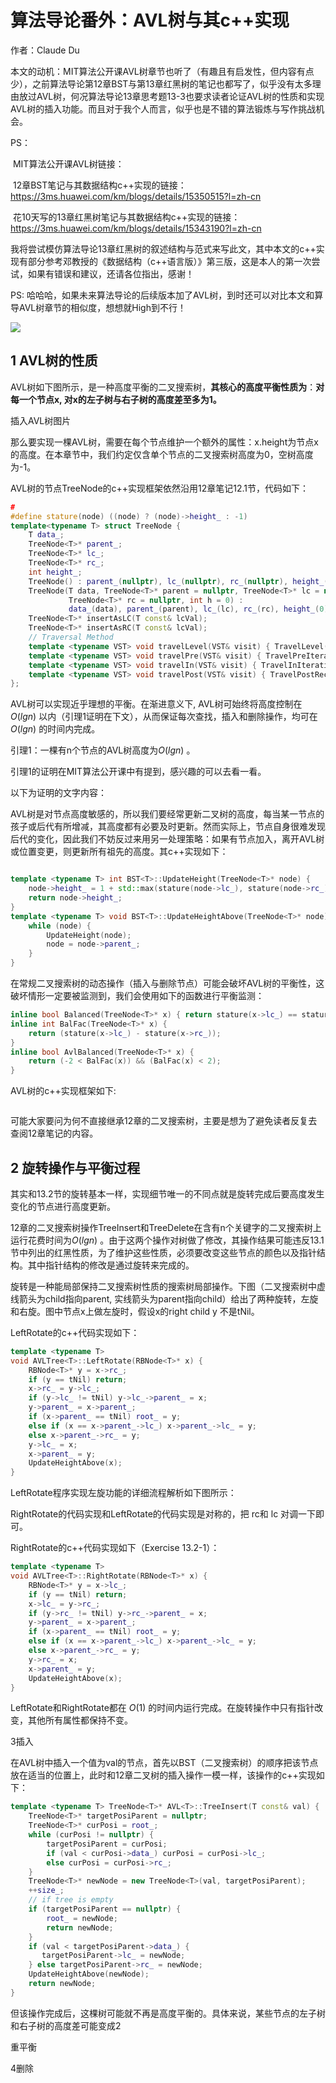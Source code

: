 # 算法导论番外：AVL树与其c++实现

作者：Claude Du

本文的动机：MIT算法公开课AVL树章节也听了（有趣且有启发性，但内容有点少），之前算法导论第12章BST与第13章红黑树的笔记也都写了，似乎没有太多理由放过AVL树，何况算法导论13章思考题13-3也要求读者论证AVL树的性质和实现AVL树的插入功能。而且对于我个人而言，似乎也是不错的算法锻炼与写作挑战机会。

PS：

​		MIT算法公开课AVL树链接：

​		12章BST笔记与其数据结构c++实现的链接：https://3ms.huawei.com/km/blogs/details/15350515?l=zh-cn

​		花10天写的13章红黑树笔记与其数据结构c++实现的链接：https://3ms.huawei.com/km/blogs/details/15343190?l=zh-cn

我将尝试模仿算法导论13章红黑树的叙述结构与范式来写此文，其中本文的c++实现有部分参考邓教授的《数据结构（c++语言版）》第三版，这是本人的第一次尝试，如果有错误和建议，还请各位指出，感谢！

PS: 哈哈哈，如果未来算法导论的后续版本加了AVL树，到时还可以对比本文和算导AVL树章节的相似度，想想就High到不行！

![](./%E7%9C%9F%E6%98%AFHigh%E5%88%B0%E4%B8%8D%E8%A1%8C.gif)

## 1 AVL树的性质

AVL树如下图所示，是一种高度平衡的二叉搜索树，**其核心的高度平衡性质为**：**对每一个节点x, 对x的左子树与右子树的高度差至多为1。** 

插入AVL树图片

那么要实现一棵AVL树，需要在每个节点维护一个额外的属性：x.height为节点x的高度。在本章节中，我们约定仅含单个节点的二叉搜索树高度为0，空树高度为-1。

AVL树的节点TreeNode的c++实现框架依然沿用12章笔记12.1节，代码如下：

```c++
#
#define stature(node) ((node) ? (node)->height_ : -1)
template<typename T> struct TreeNode {
    T data_;
    TreeNode<T>* parent_;
    TreeNode<T>* lc_;
    TreeNode<T>* rc_;
    int height_;
    TreeNode() : parent_(nullptr), lc_(nullptr), rc_(nullptr), height_(0) {}
    TreeNode(T data, TreeNode<T>* parent = nullptr, TreeNode<T>* lc = nullptr,
             TreeNode<T>* rc = nullptr, int h = 0) : 
             data_(data), parent_(parent), lc_(lc), rc_(rc), height_(0) {}
    TreeNode<T>* insertAsLC(T const& lcVal);
    TreeNode<T>* insertAsRC(T const& lcVal);
    // Traversal Method
    template <typename VST> void travelLevel(VST& visit) { TravelLevel(this, visit); }
    template <typename VST> void travelPre(VST& visit) { TravelPreIterative(this, visit); }
    template <typename VST> void travelIn(VST& visit) { TravelInIterative(this, visit); }
    template <typename VST> void travelPost(VST& visit) { TravelPostRecursive(this, visit); }
};
```



AVL树可以实现近乎理想的平衡。在渐进意义下, AVL树可始终将高度控制在 $O(lgn)$ 以内（引理1证明在下文），从而保证每次查找，插入和删除操作，均可在 $O(lgn)$ 的时间内完成。

引理1：一棵有n个节点的AVL树高度为$O(lgn)$ 。

引理1的证明在MIT算法公开课中有提到，感兴趣的可以去看一看。

以下为证明的文字内容：



AVL树是对节点高度敏感的，所以我们要经常更新二叉树的高度，每当某一节点的孩子或后代有所增减，其高度都有必要及时更新。然而实际上，节点自身很难发现后代的变化，因此我们不妨反过来用另一处理策略：如果有节点加入，离开AVL树或位置变更，则更新所有祖先的高度。其c++实现如下：

```c++

template <typename T> int BST<T>::UpdateHeight(TreeNode<T>* node) {
    node->height_ = 1 + std::max(stature(node->lc_), stature(node->rc_));
    return node->height_;
}
template <typename T> void BST<T>::UpdateHeightAbove(TreeNode<T>* node) {
    while (node) {
        UpdateHeight(node);
        node = node->parent_;
    }
}
```

在常规二叉搜索树的动态操作（插入与删除节点）可能会破坏AVL树的平衡性，这破坏情形一定要被监测到，我们会使用如下的函数进行平衡监测：

```c++
inline bool Balanced(TreeNode<T>* x) { return stature(x->lc_) == stature(x->rc_); }
inline int BalFac(TreeNode<T>* x) {
    return (stature(x->lc_) - stature(x->rc_));
}
inline bool AvlBalanced(TreeNode<T>* x) {
    return (-2 < BalFac(x)) && (BalFac(x) < 2);
}
```

AVL树的c++实现框架如下:

```c++

```

可能大家要问为何不直接继承12章的二叉搜索树，主要是想为了避免读者反复去查阅12章笔记的内容。

## 2 旋转操作与平衡过程

其实和13.2节的旋转基本一样，实现细节唯一的不同点就是旋转完成后要高度发生变化的节点进行高度更新。

12章的二叉搜索树操作TreeInsert和TreeDelete在含有n个关键字的二叉搜索树上运行花费时间为$O(lgn)$ 。由于这两个操作对树做了修改，其操作结果可能违反13.1节中列出的红黑性质，为了维护这些性质，必须要改变这些节点的颜色以及指针结构。其中指针结构的修改是通过旋转来完成的。

旋转是一种能局部保持二叉搜索树性质的搜索树局部操作。下图（二叉搜索树中虚线箭头为child指向parent, 实线箭头为parent指向child）给出了两种旋转，左旋和右旋。图中节点x上做左旋时，假设x的right child y 不是tNil。



LeftRotate的c++代码实现如下：

```c++
template <typename T>
void AVLTree<T>::LeftRotate(RBNode<T>* x) {
    RBNode<T>* y = x->rc_;
    if (y == tNil) return;
    x->rc_ = y->lc_;
    if (y->lc_ != tNil) y->lc_->parent_ = x;
    y->parent_ = x->parent_;
    if (x->parent_ == tNil) root_ = y;
    else if (x == x->parent_->lc_) x->parent_->lc_ = y;
    else x->parent_->rc_ = y;
    y->lc_ = x;
    x->parent_ = y;  
    UpdateHeightAbove(x);
}
```

LeftRotate程序实现左旋功能的详细流程解析如下图所示：

RightRotate的代码实现和LeftRotate的代码实现是对称的，把 rc和 lc 对调一下即可。

RightRotate的c++代码实现如下（Exercise 13.2-1）：

```c++
template <typename T>
void AVLTree<T>::RightRotate(RBNode<T>* x) {
    RBNode<T>* y = x->lc_;
    if (y == tNil) return;
    x->lc_ = y->rc_;
    if (y->rc_ != tNil) y->rc_->parent_ = x;
    y->parent_ = x->parent_;
    if (x->parent_ == tNil) root_ = y;
    else if (x == x->parent_->lc_) x->parent_->lc_ = y;
    else x->parent_->rc_ = y;
    y->rc_ = x;
    x->parent_ = y;   
    UpdateHeightAbove(x);
}
```

LeftRotate和RightRotate都在 $O(1)$ 的时间内运行完成。在旋转操作中只有指针改变，其他所有属性都保持不变。



3插入

在AVL树中插入一个值为val的节点，首先以BST（二叉搜索树）的顺序把该节点放在适当的位置上，此时和12章二叉树的插入操作一模一样，该操作的c++实现如下：

```c++
template <typename T> TreeNode<T>* AVL<T>::TreeInsert(T const& val) {
    TreeNode<T>* targetPosiParent = nullptr;
    TreeNode<T>* curPosi = root_;
    while (curPosi != nullptr) {
        targetPosiParent = curPosi;
        if (val < curPosi->data_) curPosi = curPosi->lc_;
        else curPosi = curPosi->rc_;
    }
    TreeNode<T>* newNode = new TreeNode<T>(val, targetPosiParent);
    ++size_;
    // if tree is empty
    if (targetPosiParent == nullptr) {
        root_ = newNode;   
        return newNode;
    }
    if (val < targetPosiParent->data_) {
       targetPosiParent->lc_ = newNode; 
    } else targetPosiParent->rc_ = newNode;
    UpdateHeightAbove(newNode);
    return newNode;
}
```

但该操作完成后，这棵树可能就不再是高度平衡的。具体来说，某些节点的左子树和右子树的高度差可能变成2

重平衡

4删除